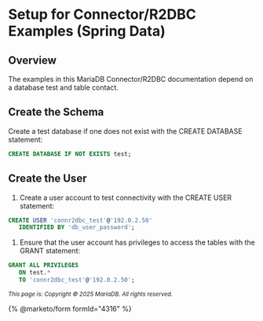 # Setup for Connector/R2DBC Examples (Spring Data)

## Overview

The examples in this MariaDB Connector/R2DBC documentation depend on a database test and table contact.

## Create the Schema

Create a test database if one does not exist with the CREATE DATABASE statement:

```sql
CREATE DATABASE IF NOT EXISTS test;
```

## Create the User

1. Create a user account to test connectivity with the CREATE USER statement:

```sql
CREATE USER 'connr2dbc_test'@'192.0.2.50'
   IDENTIFIED BY 'db_user_password';
```

1. Ensure that the user account has privileges to access the tables with the GRANT statement:

```sql
GRANT ALL PRIVILEGES
   ON test.*
   TO 'connr2dbc_test'@'192.0.2.50';
```

<sub>_This page is: Copyright © 2025 MariaDB. All rights reserved._</sub>


{% @marketo/form formId="4316" %}
